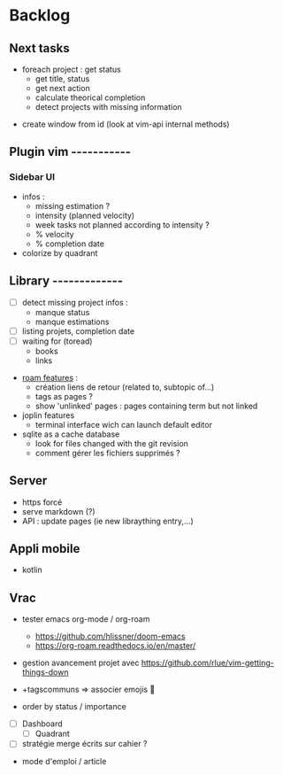 # Backlog

## Next tasks

* foreach project : get status
  * get title, status
  * get next action
  * calculate theorical completion
  * detect projects with missing information

- create window from id (look at vim-api internal methods)

## Plugin vim -----------

### Sidebar UI

- infos :
    - missing estimation ?
    - intensity (planned velocity)
    - week tasks not planned according to intensity ?
    - % velocity
    - % completion date
- colorize by quadrant

## Library -------------

* [ ] detect missing project infos :
    * manque status
    * manque estimations
* [ ] listing projets, completion date
* [ ] waiting for (toread)
    * books
    * links
* [roam features](https://www.nateliason.com/blog/roam) :
    * création liens de retour (related to, subtopic of...)
    * tags as pages ?
    * show 'unlinked' pages : pages containing term but not linked
* joplin features
    * terminal interface wich can launch default editor
* sqlite as a cache database
    * look for files changed with the git revision
    * comment gérer les fichiers supprimés ?

## Server

- https forcé
- serve markdown (?)
- API : update pages (ie new libraything entry,...)

## Appli mobile

- kotlin

## Vrac


* tester emacs org-mode / org-roam
  - https://github.com/hlissner/doom-emacs
  - https://org-roam.readthedocs.io/en/master/

* gestion avancement projet avec https://github.com/rlue/vim-getting-things-down
* +tagscommuns => associer emojis 👜 
* order by status / importance
* [ ] Dashboard
  * [ ] Quadrant
* [ ] stratégie merge écrits sur cahier ?

* mode d'emploi / article

